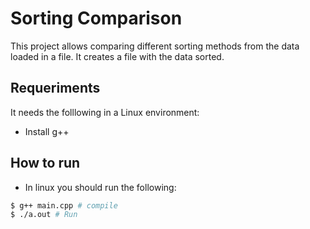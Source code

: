 # Sorting Comparison

This project allows comparing different sorting methods from the data loaded in a file. It creates a file with the data sorted.

## Requeriments

It needs the folllowing in a Linux environment:

* Install g++

## How to run

- In linux you should run the following:
```bash
$ g++ main.cpp # compile
$ ./a.out # Run
```
